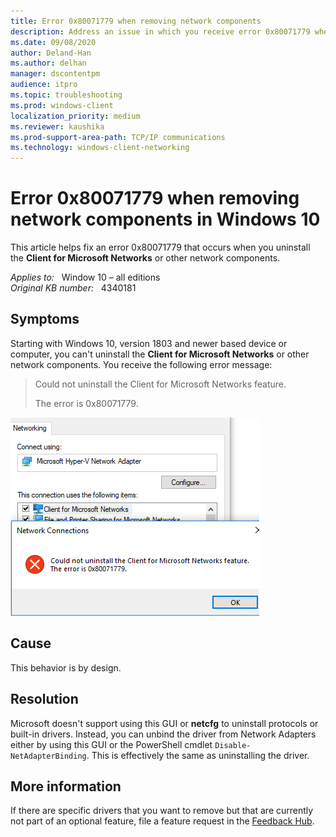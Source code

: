 ```yaml
---
title: Error 0x80071779 when removing network components
description: Address an issue in which you receive error 0x80071779 when removing Client for Microsoft Networks.
ms.date: 09/08/2020
author: Deland-Han
ms.author: delhan
manager: dscontentpm
audience: itpro
ms.topic: troubleshooting
ms.prod: windows-client
localization_priority: medium
ms.reviewer: kaushika
ms.prod-support-area-path: TCP/IP communications
ms.technology: windows-client-networking
---
```

# Error 0x80071779 when removing network components in Windows 10

This article helps fix an error 0x80071779 that occurs when you uninstall the **Client for Microsoft Networks** or other network components.

_Applies to:_ &nbsp; Window 10 – all editions  
_Original KB number:_ &nbsp; 4340181

## Symptoms

Starting with Windows 10, version 1803 and newer based device or computer, you can't uninstall the **Client for Microsoft Networks** or other network components. You receive the following error message:

> Could not uninstall the Client for Microsoft Networks feature.  
>
> The error is 0x80071779.

![Error message](./media/cannot-uninstall-client-for-microsoft-networks/error-0x80071779.png)

## Cause

This behavior is by design.

## Resolution

Microsoft doesn't support using this GUI or **netcfg** to uninstall protocols or built-in drivers. Instead, you can unbind the driver from Network Adapters either by using this GUI or the PowerShell cmdlet `Disable-NetAdapterBinding`. This is effectively the same as uninstalling the driver.

## More information

If there are specific drivers that you want to remove but that are currently not part of an optional feature, file a feature request in the [Feedback Hub](https://www.microsoft.com/store/productId/9NBLGGH4R32N).
